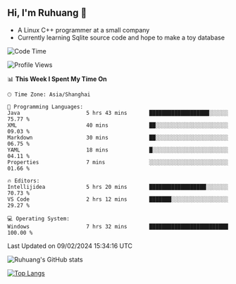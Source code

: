 ## Hi, I'm Ruhuang 👋

- A Linux C++ programmer at a small company
- Currently learning Sqlite source code and hope to make a toy database

<!--START_SECTION:waka-->
![Code Time](http://img.shields.io/badge/Code%20Time-79%20hrs%2037%20mins-blue)

![Profile Views](http://img.shields.io/badge/Profile%20Views-1-blue)

📊 **This Week I Spent My Time On** 

```text
🕑︎ Time Zone: Asia/Shanghai

💬 Programming Languages: 
Java                     5 hrs 43 mins       ███████████████████░░░░░░   75.77 % 
XML                      40 mins             ██░░░░░░░░░░░░░░░░░░░░░░░   09.03 % 
Markdown                 30 mins             ██░░░░░░░░░░░░░░░░░░░░░░░   06.75 % 
YAML                     18 mins             █░░░░░░░░░░░░░░░░░░░░░░░░   04.11 % 
Properties               7 mins              ░░░░░░░░░░░░░░░░░░░░░░░░░   01.66 % 

🔥 Editors: 
Intellijidea             5 hrs 20 mins       ██████████████████░░░░░░░   70.73 % 
VS Code                  2 hrs 12 mins       ███████░░░░░░░░░░░░░░░░░░   29.27 % 

💻 Operating System: 
Windows                  7 hrs 32 mins       █████████████████████████   100.00 % 
```


 Last Updated on 09/02/2024 15:34:16 UTC
<!--END_SECTION:waka-->

![Ruhuang's GitHub stats](https://github-readme-stats.vercel.app/api?username=ruhuang2001&count_private=true&hide_title=true&show_icons=true&theme=vue)

[![Top Langs](https://github-readme-stats.vercel.app/api/top-langs/?username=ruhuang2001&layout=compact)](https://github.com/anuraghazra/github-readme-stats)
